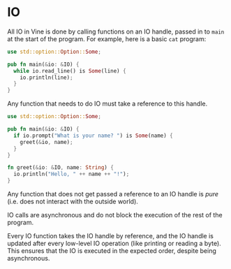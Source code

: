 # IO

All IO in Vine is done by calling functions on an IO handle, passed in to `main`
at the start of the program. For example, here is a basic `cat` program:

```rs
use std::option::Option::Some;

pub fn main(&io: &IO) {
  while io.read_line() is Some(line) {
    io.println(line);
  }
}
```

Any function that needs to do IO must take a reference to this handle.

```rs
use std::option::Option::Some;

pub fn main(&io: &IO) {
  if io.prompt("What is your name? ") is Some(name) {
    greet(&io, name);
  }
}

fn greet(&io: &IO, name: String) {
  io.println("Hello, " ++ name ++ "!");
}
```

Any function that does not get passed a reference to an IO handle is _pure_
(i.e. does not interact with the outside world).

IO calls are asynchronous and do not block the execution of the rest of the
program.

Every IO function takes the IO handle by reference, and the IO handle is updated
after every low-level IO operation (like printing or reading a byte). This
ensures that the IO is executed in the expected order, despite being
asynchronous.
